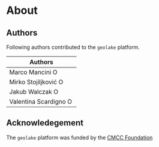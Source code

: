 # About

## Authors
Following authors contributed to the `geolake` platform.

| Authors             |
|--------------------|
| Marco Mancini    <a href="https://orcid.org/0000-0002-9150-943X"><img alt="ORCID logo" src="https://info.orcid.org/wp-content/uploads/2019/11/orcid_16x16.png" width="16" height="16" /></a>  |
| Mirko Stojiljković <a href="https://orcid.org/0000-0003-2256-1645"><img alt="ORCID logo" src="https://info.orcid.org/wp-content/uploads/2019/11/orcid_16x16.png" width="16" height="16" /></a> |
| Jakub Walczak   <a href="https://orcid.org/0000-0002-5632-9484"><img alt="ORCID logo" src="https://info.orcid.org/wp-content/uploads/2019/11/orcid_16x16.png" width="16" height="16" /></a>   |
| Valentina Scardigno <a href="https://orcid.org/0000-0002-0123-5368"><img alt="ORCID logo" src="https://info.orcid.org/wp-content/uploads/2019/11/orcid_16x16.png" width="16" height="16" /></a> |

## Acknowledegement
The `geolake` platform was funded by the <a href="https://www.cmcc.it/">CMCC Foundation</a>